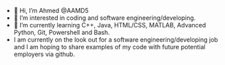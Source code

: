 - 👋 Hi, I’m Ahmed @AAMD5
- 👀 I’m interested in coding and software engineering/developing.
- 🌱 I’m currently learning C++, Java, HTML/CSS, MATLAB, Advanced Python, Git, Powershell and Bash.
- I am currently on the look out for a software engineering/developing job and I am hoping to share examples of my code with future potential employers via github.

<!---
AAMD5/AAMD5 is a ✨ special ✨ repository because its `README.md` (this file) appears on your GitHub profile.
You can click the Preview link to take a look at your changes.
--->
